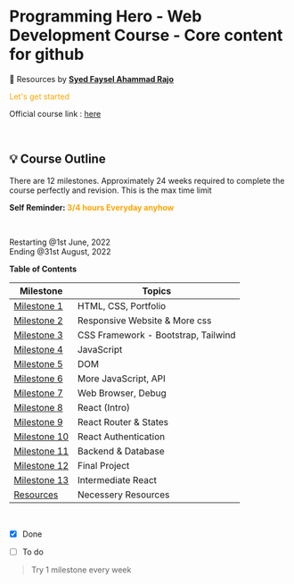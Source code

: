 # Programming Hero - Web Development Course - Core content for github  

:beginner: Resources by **[Syed Faysel Ahammad Rajo](https://syedfaysel.github.io)**  

<font  color="orange">Let's get started </font>  

Official course link : [here](https://web.programming-hero.com)  

<br>

## :bulb: Course Outline  
There are 12 milestones. Approximately 24 weeks required to complete the course perfectly and revision. This is the max time limit 

<p style="font-weight:bold">Self Reminder: <span style="color:orange">3/4 hours Everyday anyhow</span> </p><br>

Restarting @1st June, 2022  
Ending @31st August, 2022

**Table of Contents**

Milestone | Topics 
----------|-----------
[Milestone 1](M1) | HTML, CSS, Portfolio
[Milestone 2](M2) | Responsive Website & More css
[Milestone 3](M3) | CSS Framework - Bootstrap, Tailwind
[Milestone 4](M4) | JavaScript
[Milestone 5](M5) | DOM
[Milestone 6](M6) | More JavaScript, API
[Milestone 7](M7) | Web Browser, Debug
[Milestone 8](M8) | React (Intro)
[Milestone 9](M9) | React Router & States
[Milestone 10](M10) | React Authentication
[Milestone 11](M11) | Backend & Database
[Milestone 12](M12) | Final Project 
[Milestone 13](M13) | Intermediate React
[Resources](Resources) | Necessery Resources

<br>


- [x] Done
- [ ] To do


> Try 1 milestone every week

